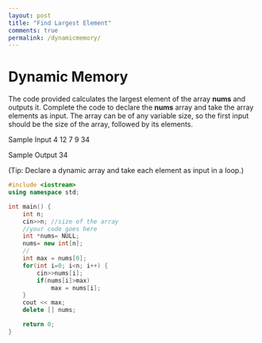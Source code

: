```yaml
---
layout: post
title: "Find Largest Element"
comments: true
permalink: /dynamicmemory/
---
```

# Dynamic Memory
The code provided calculates the largest element of the array **nums** and outputs it.
Complete the code to declare the **nums** array and take the array elements as input.
The array can be of any variable size, so the first input should be the size of the array, followed by its elements.

Sample Input
4
12
7
9
34

Sample Output
34

(Tip: Declare a dynamic array and take each element as input in a loop.)

```cpp
#include <iostream>
using namespace std;

int main() {
    int n;
    cin>>n; //size of the array
    //your code goes here
    int *nums= NULL;
    nums= new int[n];
    //
    int max = nums[0];
    for(int i=0; i<n; i++) {
        cin>>nums[i];
        if(nums[i]>max)
            max = nums[i];
    }
    cout << max;
    delete [] nums;

    return 0;
}
```
